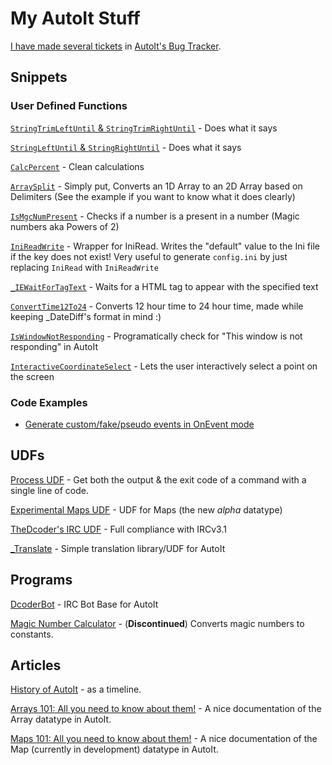 # My AutoIt Stuff

[I have made several tickets](https://www.autoitscript.com/trac/autoit/query?reporter=%5ETheDcoder&col=id&col=summary&col=owner&col=type&col=status&col=cc&desc=1&order=id) in [AutoIt's Bug Tracker](https://www.autoitscript.com/trac/autoit).

## Snippets

### User Defined Functions
[`StringTrimLeftUntil` & `StringTrimRightUntil`](https://www.autoitscript.com/forum/topic/139260-autoit-snippets/?page=10#comment-1250764) - Does what it says

[`StringLeftUntil` & `StringRightUntil`](https://www.autoitscript.com/forum/topic/139260-autoit-snippets/?page=12#comment-1257918) - Does what it says

[`CalcPercent`](https://www.autoitscript.com/forum/topic/139260-autoit-snippets/?page=11#comment-1254091) - Clean calculations

[`ArraySplit`](https://www.autoitscript.com/forum/topic/139260-autoit-snippets/?page=11#comment-1256397) - Simply put, Converts an 1D Array to an 2D Array based on Delimiters (See the example if you want to know what it does clearly)

[`IsMgcNumPresent`](https://git.io/vPFjk) - Checks if a number is a present in a number (Magic numbers aka Powers of 2)

[`IniReadWrite`](https://gist.github.com/TheDcoder/b5035d600b7a130ea45311541a15a555) - Wrapper for IniRead. Writes the "default" value to the Ini file if the key does not exist! Very useful to generate `config.ini` by just replacing `IniRead` with `IniReadWrite`

[`_IEWaitForTagText`](https://git.io/vHxOT) - Waits for a HTML tag to appear with the specified text

[`ConvertTime12To24`](https://git.io/vdWnY) - Converts 12 hour time to 24 hour time, made while keeping _DateDiff's format in mind :)

[`IsWindowNotResponding`](https://git.io/vbcvJ) -  Programatically check for "This window is not responding" in AutoIt

[`InteractiveCoordinateSelect`](https://git.io/fh9md) - Lets the user interactively select a point on the screen

### Code Examples

* [Generate custom/fake/pseudo events in OnEvent mode](https://git.io/vbRQ5)

## UDFs

[Process UDF](https://www.autoitscript.com/forum/topic/174697-process-udf-get-both-the-output-the-exit-code/#comment-1264810) - Get both the output & the exit code of a command with a single line of code.

[Experimental Maps UDF](https://github.com/TheDcoder/Experimental-Maps-UDF) - UDF for Maps (the new *alpha* datatype)

[TheDcoder's IRC UDF](https://www.autoitscript.com/forum/topic/181940-thedcoders-irc-udf-full-compliance-with-rfc-2812-and-ircv31/#comment-1306546) - Full compliance with IRCv3.1

[_Translate](https://github.com/TheDcoder/_Translate) - Simple translation library/UDF for AutoIt

## Programs

[DcoderBot](https://github.com/TheDcoder/IRC-Bot-Base-for-AutoIt) - IRC Bot Base for AutoIt

[Magic Number Calculator](https://www.autoitscript.com/forum/topic/174241-magic-number-calculator) - (**Discontinued**) Converts magic numbers to constants.

## Articles

[History of AutoIt](https://www.autoitscript.com/wiki/History) - as a timeline.

[Arrays 101: All you need to know about them!](https://www.autoitscript.com/forum/topic/178127-arrays-101-all-you-need-to-know-about-them/#comment-1277994) - A nice documentation of the Array datatype in AutoIt.

[Maps 101: All you need to know about them!](https://www.autoitscript.com/forum/topic/178187-maps-101-all-you-need-to-know-about-them/#comment-1278462) - A nice documentation of the Map (currently in development) datatype in AutoIt.
